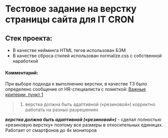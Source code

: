 # Тестовое задание на верстку страницы сайта для IT CRON

## Стек проекта: 

* В качестве нейминга HTML тегов использован БЭМ
* В качестве сброса стилей использован normalize.css с собственной наработкой


#### Комментарий:
При выборе подхода к выполнению верстки, в качестве ТЗ было определено сообщение от HR-специалиста c пометкой:  <u>Важные критерии, пункт 1</u>

> 1. верстка должна быть адаптивной («резиновой») корректно работать на разных разрешениях

***верстка должна быть адаптивной («резиновой»)*** - сделал полностью «резиновую верстку» поэтому все размеры в относительных единицах. Работает от смартфонов до 4к мониторов



